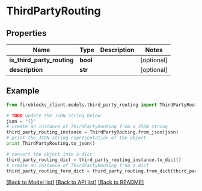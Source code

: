 # ThirdPartyRouting


## Properties

Name | Type | Description | Notes
------------ | ------------- | ------------- | -------------
**is_third_party_routing** | **bool** |  | [optional] 
**description** | **str** |  | [optional] 

## Example

```python
from fireblocks_client.models.third_party_routing import ThirdPartyRouting

# TODO update the JSON string below
json = "{}"
# create an instance of ThirdPartyRouting from a JSON string
third_party_routing_instance = ThirdPartyRouting.from_json(json)
# print the JSON string representation of the object
print ThirdPartyRouting.to_json()

# convert the object into a dict
third_party_routing_dict = third_party_routing_instance.to_dict()
# create an instance of ThirdPartyRouting from a dict
third_party_routing_form_dict = third_party_routing.from_dict(third_party_routing_dict)
```
[[Back to Model list]](../README.md#documentation-for-models) [[Back to API list]](../README.md#documentation-for-api-endpoints) [[Back to README]](../README.md)


